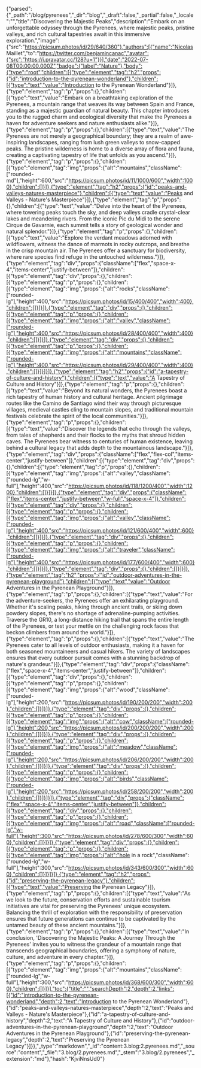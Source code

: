{"parsed":{"_path":"/blog/pyrenees","_dir":"blog","_draft":false,"_partial":false,"_locale":"","title":"Discovering the Majestic Peaks","description":"Embark on an unforgettable odyssey through the Pyrenees, where majestic peaks, pristine valleys, and rich cultural tapestries await in this immersive exploration.","image":{"src":"https://picsum.photos/id/29/640/360"},"authors":[{"name":"Nicolas Maillet","to":"https://twitter.com/benjamincanac","avatar":{"src":"https://i.pravatar.cc/128?u=1"}}],"date":"2022-07-08T00:00:00.000Z","badge":{"label":"Nature"},"body":{"type":"root","children":[{"type":"element","tag":"h2","props":{"id":"introduction-to-the-pyrenean-wonderland"},"children":[{"type":"text","value":"Introduction to the Pyrenean Wonderland"}]},{"type":"element","tag":"p","props":{},"children":[{"type":"text","value":"Embark on a breathtaking exploration of the Pyrenees, a mountain range that weaves its way between Spain and France, standing as a majestic guardian of natural beauty. This chapter introduces you to the rugged charm and ecological diversity that make the Pyrenees a haven for adventure seekers and nature enthusiasts alike."}]},{"type":"element","tag":"p","props":{},"children":[{"type":"text","value":"The Pyrenees are not merely a geographical boundary; they are a realm of awe-inspiring landscapes, ranging from lush green valleys to snow-capped peaks. The pristine wilderness is home to a diverse array of flora and fauna, creating a captivating tapestry of life that unfolds as you ascend."}]},{"type":"element","tag":"p","props":{},"children":[{"type":"element","tag":"img","props":{"alt":"mountains","className":["rounded-md"],"height":600,"src":"https://picsum.photos/id/11/1000/600","width":1000},"children":[]}]},{"type":"element","tag":"h2","props":{"id":"peaks-and-valleys-natures-masterpiece"},"children":[{"type":"text","value":"Peaks and Valleys - Nature's Masterpiece"}]},{"type":"element","tag":"p","props":{},"children":[{"type":"text","value":"Delve into the heart of the Pyrenees, where towering peaks touch the sky, and deep valleys cradle crystal-clear lakes and meandering rivers. From the iconic Pic du Midi to the serene Cirque de Gavarnie, each summit tells a story of geological wonder and natural splendor."}]},{"type":"element","tag":"p","props":{},"children":[{"type":"text","value":"Explore the verdant meadows adorned with wildflowers, witness the dance of marmots in rocky outcrops, and breathe in the crisp mountain air. The Pyrenees offer a sanctuary for biodiversity, where rare species find refuge in the untouched wilderness."}]},{"type":"element","tag":"div","props":{"className":["flex","space-x-4","items-center","justify-between"]},"children":[{"type":"element","tag":"div","props":{},"children":[{"type":"element","tag":"p","props":{},"children":[{"type":"element","tag":"img","props":{"alt":"rocks","className":["rounded-lg"],"height":400,"src":"https://picsum.photos/id/15/400/400","width":400},"children":[]}]}]},{"type":"element","tag":"div","props":{},"children":[{"type":"element","tag":"p","props":{},"children":[{"type":"element","tag":"img","props":{"alt":"valley","className":["rounded-lg"],"height":400,"src":"https://picsum.photos/id/28/400/400","width":400},"children":[]}]}]},{"type":"element","tag":"div","props":{},"children":[{"type":"element","tag":"p","props":{},"children":[{"type":"element","tag":"img","props":{"alt":"mountains","className":["rounded-lg"],"height":400,"src":"https://picsum.photos/id/29/400/400","width":400},"children":[]}]}]}]},{"type":"element","tag":"h2","props":{"id":"a-tapestry-of-culture-and-history"},"children":[{"type":"text","value":"A Tapestry of Culture and History"}]},{"type":"element","tag":"p","props":{},"children":[{"type":"text","value":"Beyond its natural wonders, the Pyrenees boast a rich tapestry of human history and cultural heritage. Ancient pilgrimage routes like the Camino de Santiago wind their way through picturesque villages, medieval castles cling to mountain slopes, and traditional mountain festivals celebrate the spirit of the local communities."}]},{"type":"element","tag":"p","props":{},"children":[{"type":"text","value":"Discover the legends that echo through the valleys, from tales of shepherds and their flocks to the myths that shroud hidden caves. The Pyrenees bear witness to centuries of human existence, leaving behind a cultural legacy that adds depth to the mountainous landscape."}]},{"type":"element","tag":"div","props":{"className":["flex","flex-col","items-center","justify-between"]},"children":[{"type":"element","tag":"div","props":{},"children":[{"type":"element","tag":"p","props":{},"children":[{"type":"element","tag":"img","props":{"alt":"valley","className":["rounded-lg","w-full"],"height":400,"src":"https://picsum.photos/id/118/1200/400","width":1200},"children":[]}]}]},{"type":"element","tag":"div","props":{"className":["flex","items-center","justify-between","w-full","space-x-4"]},"children":[{"type":"element","tag":"div","props":{},"children":[{"type":"element","tag":"p","props":{},"children":[{"type":"element","tag":"img","props":{"alt":"valley","className":["rounded-lg"],"height":400,"src":"https://picsum.photos/id/121/600/400","width":600},"children":[]}]}]},{"type":"element","tag":"div","props":{},"children":[{"type":"element","tag":"p","props":{},"children":[{"type":"element","tag":"img","props":{"alt":"traveler","className":["rounded-lg"],"height":400,"src":"https://picsum.photos/id/177/600/400","width":600},"children":[]}]}]},{"type":"element","tag":"div","props":{},"children":[]}]}]},{"type":"element","tag":"h2","props":{"id":"outdoor-adventures-in-the-pyrenean-playground"},"children":[{"type":"text","value":"Outdoor Adventures in the Pyrenean Playground"}]},{"type":"element","tag":"p","props":{},"children":[{"type":"text","value":"For the adventure-seekers, the Pyrenees offer an exhilarating playground. Whether it's scaling peaks, hiking through ancient trails, or skiing down powdery slopes, there's no shortage of adrenaline-pumping activities. Traverse the GR10, a long-distance hiking trail that spans the entire length of the Pyrenees, or test your mettle on the challenging rock faces that beckon climbers from around the world."}]},{"type":"element","tag":"p","props":{},"children":[{"type":"text","value":"The Pyrenees cater to all levels of outdoor enthusiasts, making it a haven for both seasoned mountaineers and casual hikers. The variety of landscapes ensures that every outdoor pursuit comes with a stunning backdrop of nature's grandeur."}]},{"type":"element","tag":"div","props":{"className":["flex","space-x-4","items-center","justify-between"]},"children":[{"type":"element","tag":"div","props":{},"children":[{"type":"element","tag":"p","props":{},"children":[{"type":"element","tag":"img","props":{"alt":"wood","className":["rounded-lg"],"height":200,"src":"https://picsum.photos/id/190/200/200","width":200},"children":[]}]}]},{"type":"element","tag":"div","props":{},"children":[{"type":"element","tag":"p","props":{},"children":[{"type":"element","tag":"img","props":{"alt":"cow","className":["rounded-lg"],"height":200,"src":"https://picsum.photos/id/200/200/200","width":200},"children":[]}]}]},{"type":"element","tag":"div","props":{},"children":[{"type":"element","tag":"p","props":{},"children":[{"type":"element","tag":"img","props":{"alt":"meadow","className":["rounded-lg"],"height":200,"src":"https://picsum.photos/id/206/200/200","width":200},"children":[]}]}]},{"type":"element","tag":"div","props":{},"children":[{"type":"element","tag":"p","props":{},"children":[{"type":"element","tag":"img","props":{"alt":"birds","className":["rounded-lg"],"height":200,"src":"https://picsum.photos/id/258/200/200","width":200},"children":[]}]}]}]},{"type":"element","tag":"div","props":{"className":["flex","space-x-4","items-center","justify-between"]},"children":[{"type":"element","tag":"div","props":{},"children":[{"type":"element","tag":"p","props":{},"children":[{"type":"element","tag":"img","props":{"alt":"road","className":["rounded-lg","w-full"],"height":300,"src":"https://picsum.photos/id/278/600/300","width":600},"children":[]}]}]},{"type":"element","tag":"div","props":{},"children":[{"type":"element","tag":"p","props":{},"children":[{"type":"element","tag":"img","props":{"alt":"hole in a rock","className":["rounded-lg","w-full"],"height":300,"src":"https://picsum.photos/id/343/600/300","width":600},"children":[]}]}]}]},{"type":"element","tag":"h2","props":{"id":"preserving-the-pyrenean-legacy"},"children":[{"type":"text","value":"Preserving the Pyrenean Legacy"}]},{"type":"element","tag":"p","props":{},"children":[{"type":"text","value":"As we look to the future, conservation efforts and sustainable tourism initiatives are vital for preserving the Pyrenees' unique ecosystem. Balancing the thrill of exploration with the responsibility of preservation ensures that future generations can continue to be captivated by the untamed beauty of these ancient mountains."}]},{"type":"element","tag":"p","props":{},"children":[{"type":"text","value":"In conclusion, 'Discovering the Majestic Peaks: A Journey Through the Pyrenees' invites you to witness the grandeur of a mountain range that transcends geographical boundaries, offering a symphony of nature, culture, and adventure in every chapter."}]},{"type":"element","tag":"p","props":{},"children":[{"type":"element","tag":"img","props":{"alt":"mountains","className":["rounded-lg","w-full"],"height":300,"src":"https://picsum.photos/id/368/600/300","width":600},"children":[]}]}],"toc":{"title":"","searchDepth":2,"depth":2,"links":[{"id":"introduction-to-the-pyrenean-wonderland","depth":2,"text":"Introduction to the Pyrenean Wonderland"},{"id":"peaks-and-valleys-natures-masterpiece","depth":2,"text":"Peaks and Valleys - Nature's Masterpiece"},{"id":"a-tapestry-of-culture-and-history","depth":2,"text":"A Tapestry of Culture and History"},{"id":"outdoor-adventures-in-the-pyrenean-playground","depth":2,"text":"Outdoor Adventures in the Pyrenean Playground"},{"id":"preserving-the-pyrenean-legacy","depth":2,"text":"Preserving the Pyrenean Legacy"}]}},"_type":"markdown","_id":"content:3.blog:2.pyrenees.md","_source":"content","_file":"3.blog/2.pyrenees.md","_stem":"3.blog/2.pyrenees","_extension":"md"},"hash":"KjviNnsUd0"}